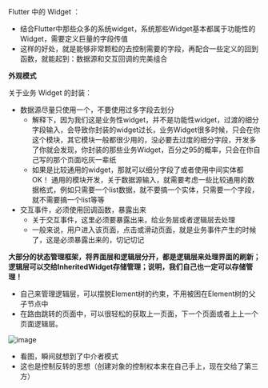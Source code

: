 Flutter 中的 Widget ：

- 结合Flutter中那些众多的系统widget，系统那些Widget基本都属于功能性的Widget，需要定义巨量的字段传值
- 这样的好处，就是能够非常颗粒的去控制需要的字段，再配合一些定义的回到函数，就能起到：数据源和交互回调的完美组合

**外观模式**

关于业务 Widget 的封装：

- 数据源尽量只使用一个，不要使用过多字段去划分
  - 解释下，因为我们这是业务性widget，并不是功能性widget，过渡的细分字段输入，会导致你封装的widget过长，业务Widget很多时候，只会在你这个模块，其它模块一般都很少用的，没必要去过度的细分字段，开发多了你就会发现，你封装的那些业务Widget，百分之95的概率，只会在你自己写的那个页面吃灰一辈纸
  - 如果是比较通用的widget，那就可以细分字段了或者使用中间实体都OK！ 通用的模块开发，关于数据源输入，就需要考虑一些比较通用的数据格式，例如只需要一个list数据，就不要搞一个实体，只需要一个字段，就不需要搞一个list等等
- 交互事件，必须使用回调函数，暴露出来
  - 关于交互事件，这里必须要暴露出来，给业务层或者逻辑层去处理
  - 一般来说，用户进入该页面，点击或滑动页面，就是业务事件产生的时候了，这是必须暴露出来的，切记切记

**大部分的状态管理框架，将界面层和逻辑层分开，都是逻辑层来处理界面的刷新；逻辑层可以交给InheritedWidget存储管理；说明，我们自己也一定可以存储管理！**

- 自己来管理逻辑层，可以摆脱Element树的约束，不用被困在Element树的父子节点中
- 在路由跳转的页面中，可以很轻松的获取上一页面，下一个页面或者上上一个页面逻辑层。

![image](https://tvax4.sinaimg.cn/large/006VTcCxly1h3ts4ehvc3j30pt0im78o.jpg)

- 看图，瞬间就想到了中介者模式
- 这也是控制反转的思想（创建对象的控制权本来在自己手上，现在交给了第三方）

